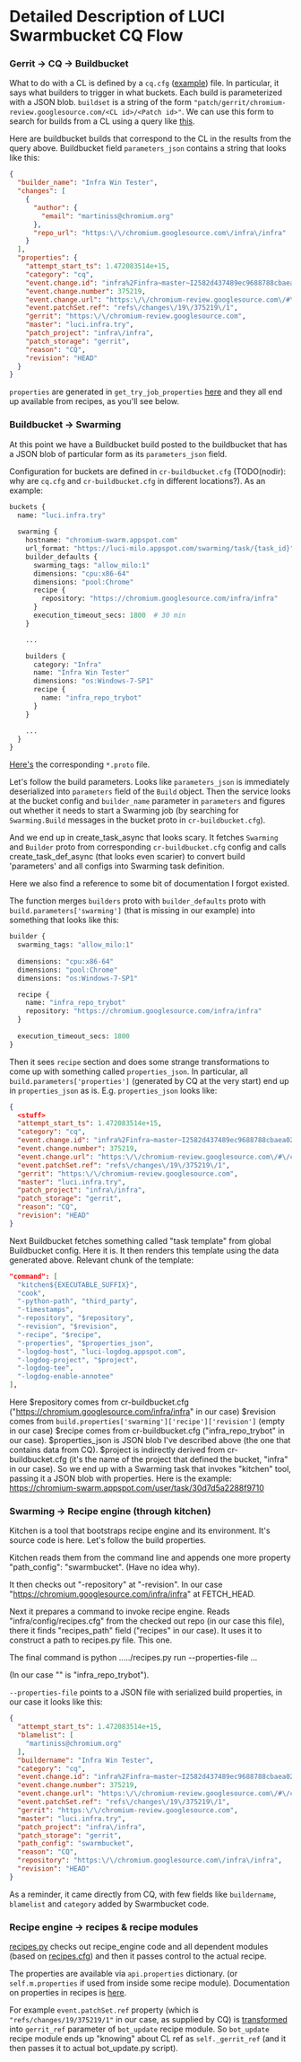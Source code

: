 # Detailed Description of LUCI Swarmbucket CQ Flow

### Gerrit -> CQ -> Buildbucket

What to do with a CL is defined by a `cq.cfg` ([example](https://chromium.googlesource.com/infra/infra/+/master/config/cq.cfg)) file. In particular, it says what builders to trigger in what buckets. Each build is parameterized with a JSON blob. `buildset` is a string of the form `"patch/gerrit/chromium-review.googlesource.com/<CL id>/<Patch id>"`. We can use this form to search for builds from a CL using a query like [this](https://apis-explorer.appspot.com/apis-explorer/?base=https://cr-buildbucket.appspot.com/_ah/api#p/buildbucket/v1/buildbucket.search?bucket=luci.infra.try&tag=buildset%253Apatch%252Fgerrit%252Fchromium-review.googlesource.com%252F375219%252F1&_h=3&).

Here are buildbucket builds that correspond to the CL in the results from the query above. Buildbucket field `parameters_json` contains a string that looks like this:
```json
{
  "builder_name": "Infra Win Tester",
  "changes": [
    {
      "author": {
        "email": "martiniss@chromium.org"
      },
      "repo_url": "https:\/\/chromium.googlesource.com\/infra\/infra"
    }
  ],
  "properties": {
    "attempt_start_ts": 1.472083514e+15,
    "category": "cq",
    "event.change.id": "infra%2Finfra~master~I2582d437489ec9688788cbaea026d8eba7e790c3",
    "event.change.number": 375219,
    "event.change.url": "https:\/\/chromium-review.googlesource.com\/#\/c\/375219",
    "event.patchSet.ref": "refs\/changes\/19\/375219\/1",
    "gerrit": "https:\/\/chromium-review.googlesource.com",
    "master": "luci.infra.try",
    "patch_project": "infra\/infra",
    "patch_storage": "gerrit",
    "reason": "CQ",
    "revision": "HEAD"
  }
}
```

`properties` are generated in `get_try_job_properties` [here](https://chrome-internal.googlesource.com/infra/infra_internal/+/master/commit_queue/pending_manager/gerrit.py) and they all end up available from recipes, as you'll see below.

### Buildbucket -> Swarming

At this point we have a Buildbucket build posted to the buildbucket that has a JSON blob of particular form as its `parameters_json` field.

Configuration for buckets are defined in `cr-buildbucket.cfg` (TODO(nodir): why are `cq.cfg` and `cr-buildbucket.cfg` in different locations?). As an example:

```python
buckets {
  name: "luci.infra.try"
  
  swarming {
    hostname: "chromium-swarm.appspot.com"
    url_format: "https://luci-milo.appspot.com/swarming/task/{task_id}"
    builder_defaults {
      swarming_tags: "allow_milo:1"
      dimensions: "cpu:x86-64"
      dimensions: "pool:Chrome"
      recipe {
        repository: "https://chromium.googlesource.com/infra/infra"
      }
      execution_timeout_secs: 1800  # 30 min
    }

    ...

    builders {
      category: "Infra"
      name: "Infra Win Tester"
      dimensions: "os:Windows-7-SP1"
      recipe {
        name: "infra_repo_trybot"
      }
    }

    ...
  }
}
```

[Here's](https://chromium.googlesource.com/infra/infra/+/master/appengine/cr-buildbucket/proto/project_config.proto#32) the corresponding `*.proto` file.

Let's follow the build parameters. Looks like `parameters_json` is immediately deserialized into `parameters` field of the `Build` object. Then the service looks at the bucket config and `builder_name` parameter in `parameters` and figures out whether it needs to start a Swarming job (by searching for `Swarming.Build` messages in the bucket proto in `cr-buildbucket.cfg`).

And we end up in create_task_async that looks scary. It fetches `Swarming` and `Builder` proto from corresponding `cr-buildbucket.cfg` config and calls create_task_def_async (that looks even scarier) to convert build 'parameters' and all configs into Swarming task definition.

Here we also find a reference to some bit of documentation I forgot existed.

The function merges `builders` proto with `builder_defaults` proto with `build.parameters['swarming']` (that is missing in our example) into something that looks like this: 

```python
builder {
  swarming_tags: "allow_milo:1"
  
  dimensions: "cpu:x86-64"
  dimensions: "pool:Chrome"
  dimensions: "os:Windows-7-SP1"

  recipe {
    name: "infra_repo_trybot"
    repository: "https://chromium.googlesource.com/infra/infra"
  }
  
  execution_timeout_secs: 1800
}
```

Then it sees `recipe` section and does some strange transformations to come up with something called `properties_json`. In particular, all `build.parameters['properties']` (generated by CQ at the very start) end up in `properties_json` as is. E.g. `properties_json` looks like:

```json
{
  <stuff>
  "attempt_start_ts": 1.472083514e+15,
  "category": "cq",
  "event.change.id": "infra%2Finfra~master~I2582d437489ec9688788cbaea026d8eba7e790c3",
  "event.change.number": 375219,
  "event.change.url": "https:\/\/chromium-review.googlesource.com\/#\/c\/375219",
  "event.patchSet.ref": "refs\/changes\/19\/375219\/1",
  "gerrit": "https:\/\/chromium-review.googlesource.com",
  "master": "luci.infra.try",
  "patch_project": "infra\/infra",
  "patch_storage": "gerrit",
  "reason": "CQ",
  "revision": "HEAD"
}
```

Next Buildbucket fetches something called "task template" from global Buildbucket config. Here it is. It then renders this template using the data generated above. Relevant chunk of the template:

```json
"command": [
  "kitchen${EXECUTABLE_SUFFIX}",
  "cook",
  "-python-path", "third_party",
  "-timestamps",
  "-repository", "$repository",
  "-revision", "$revision",
  "-recipe", "$recipe",
  "-properties", "$properties_json",
  "-logdog-host", "luci-logdog.appspot.com",
  "-logdog-project", "$project",
  "-logdog-tee",
  "-logdog-enable-annotee"
],
```

Here 
$repository comes from cr-buildbucket.cfg ("https://chromium.googlesource.com/infra/infra" in our case)
$revision comes from `build.properties['swarming']['recipe']['revision']` (empty in our case)
$recipe comes from cr-buildbucket.cfg ("infra_repo_trybot" in our case).
$properties_json is JSON blob I've described above (the one that contains data from CQ).
$project is indirectly derived from cr-buildbucket.cfg (it's the name of the project that defined the bucket, "infra" in our case).
So we end up with a Swarming task that invokes "kitchen" tool, passing it a JSON blob with properties. Here is the example: https://chromium-swarm.appspot.com/user/task/30d7d5a2288f9710

### Swarming -> Recipe engine (through kitchen)

Kitchen is a tool that bootstraps recipe engine and its environment. It's source code is here. Let's follow the build properties.

Kitchen reads them from the command line and appends one more property "path_config": "swarmbucket". (Have no idea why). 

It then checks out "-repository" at "-revision". In our case "https://chromium.googlesource.com/infra/infra" at FETCH_HEAD. 

Next it prepares a command to invoke recipe engine. Reads "infra/config/recipes.cfg" from the checked out repo (in our case this file), there it finds "recipes_path" field ("recipes" in our case). It uses it to construct a path to recipes.py file. This one.

The final command is
python ...../recipes.py run --properties-file <path to JSON> ... <recipe>
 
(In our case "<recipe>" is "infra_repo_trybot").

`--properties-file` points to a JSON file with serialized build properties, in our case it looks like this:

```json
{
  "attempt_start_ts": 1.472083514e+15,
  "blamelist": [
    "martiniss@chromium.org"
  ],
  "buildername": "Infra Win Tester",
  "category": "cq",
  "event.change.id": "infra%2Finfra~master~I2582d437489ec9688788cbaea026d8eba7e790c3",
  "event.change.number": 375219,
  "event.change.url": "https:\/\/chromium-review.googlesource.com\/#\/c\/375219",
  "event.patchSet.ref": "refs\/changes\/19\/375219\/1",
  "gerrit": "https:\/\/chromium-review.googlesource.com",
  "master": "luci.infra.try",
  "patch_project": "infra\/infra",
  "patch_storage": "gerrit",
  "path_config": "swarmbucket",
  "reason": "CQ",
  "repository": "https:\/\/chromium.googlesource.com\/infra\/infra",
  "revision": "HEAD"
}
```

As a reminder, it came directly from CQ, with few fields like `buildername`, `blamelist` and `category` added by Swarmbucket code.

### Recipe engine -> recipes & recipe modules

[recipes.py](https://chromium.googlesource.com/infra/infra/+/master/recipes/recipes.py) checks out recipe\_engine code and all dependent modules (based on [recipes.cfg](https://chromium.googlesource.com/infra/infra/+/master/infra/config/recipes.cfg)) and then it passes control to the actual recipe.

The properties are available via `api.properties` dictionary. (or `self.m.properties` if used from inside some recipe module). Documentation on properties in recipes is [here](https://github.com/luci/recipes-py/blob/master/doc/user_guide.md#properties-are-the-primary-input-for-your-recipes).

For example `event.patchSet.ref` property (which is `"refs/changes/19/375219/1"` in our case, as supplied by CQ) is
[transformed](https://cs.chromium.org/chromium/tools/depot_tools/recipe_modules/bot_update/__init__.py?q=event.patchSet.ref&l=22) into `gerrit_ref` parameter of `bot_update` recipe module.
So `bot_update` recipe module ends up "knowing" about CL ref as `self._gerrit_ref` (and it then passes it to actual bot_update.py script).
